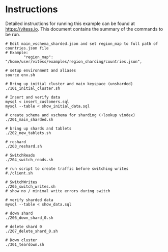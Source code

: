 # Instructions

Detailed instructions for running this example can be found at https://vitess.io.
This document contains the summary of the commands to be run.


```
# Edit main_vschema_sharded.json and set region_map to full path of countries.json file
# Example:
	    "region_map": "/home/user/vitess/examples/region_sharding/countries.json",

# setup environment and aliases
source env.sh

# Bring up initial cluster and main keyspace (unsharded)
./101_initial_cluster.sh

# Insert and verify data
mysql < insert_customers.sql
mysql --table < show_initial_data.sql

# create schema and vschema for sharding (+lookup vindex)
./201_main_sharded.sh

# bring up shards and tablets
./202_new_tablets.sh

# reshard
./203_reshard.sh

# SwitchReads
./204_switch_reads.sh

# run script to create traffic before switching writes
#./client.sh

# SwitchWrites
./205_switch_writes.sh
# show no / minimal write errors during switch

# verify sharded data
mysql --table < show_data.sql

# down shard
./206_down_shard_0.sh

# delete shard 0
./207_delete_shard_0.sh

# Down cluster
./301_teardown.sh
```
